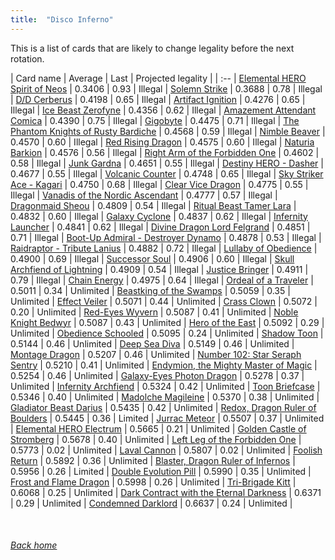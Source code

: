 ```yaml
---
title:  "Disco Inferno"
---
```


This is a list of cards that are likely to change legality before the next rotation.

| Card name | Average | Last | Projected legality |
| :-- |
[Elemental HERO Spirit of Neos](https://db.ygoprodeck.com/card/?search=Elemental%20HERO%20Spirit%20of%20Neos) | 0.3406 | 0.93 | Illegal |
[Solemn Strike](https://db.ygoprodeck.com/card/?search=Solemn%20Strike) | 0.3688 | 0.78 | Illegal |
[D/D Cerberus](https://db.ygoprodeck.com/card/?search=D/D%20Cerberus) | 0.4198 | 0.65 | Illegal |
[Artifact Ignition](https://db.ygoprodeck.com/card/?search=Artifact%20Ignition) | 0.4276 | 0.65 | Illegal |
[Ice Beast Zerofyne](https://db.ygoprodeck.com/card/?search=Ice%20Beast%20Zerofyne) | 0.4356 | 0.62 | Illegal |
[Amazement Attendant Comica](https://db.ygoprodeck.com/card/?search=Amazement%20Attendant%20Comica) | 0.4390 | 0.75 | Illegal |
[Gigobyte](https://db.ygoprodeck.com/card/?search=Gigobyte) | 0.4475 | 0.71 | Illegal |
[The Phantom Knights of Rusty Bardiche](https://db.ygoprodeck.com/card/?search=The%20Phantom%20Knights%20of%20Rusty%20Bardiche) | 0.4568 | 0.59 | Illegal |
[Nimble Beaver](https://db.ygoprodeck.com/card/?search=Nimble%20Beaver) | 0.4570 | 0.60 | Illegal |
[Red Rising Dragon](https://db.ygoprodeck.com/card/?search=Red%20Rising%20Dragon) | 0.4575 | 0.60 | Illegal |
[Naturia Barkion](https://db.ygoprodeck.com/card/?search=Naturia%20Barkion) | 0.4576 | 0.56 | Illegal |
[Right Arm of the Forbidden One](https://db.ygoprodeck.com/card/?search=Right%20Arm%20of%20the%20Forbidden%20One) | 0.4602 | 0.58 | Illegal |
[Junk Gardna](https://db.ygoprodeck.com/card/?search=Junk%20Gardna) | 0.4651 | 0.55 | Illegal |
[Destiny HERO - Dasher](https://db.ygoprodeck.com/card/?search=Destiny%20HERO%20-%20Dasher) | 0.4677 | 0.55 | Illegal |
[Volcanic Counter](https://db.ygoprodeck.com/card/?search=Volcanic%20Counter) | 0.4748 | 0.65 | Illegal |
[Sky Striker Ace - Kagari](https://db.ygoprodeck.com/card/?search=Sky%20Striker%20Ace%20-%20Kagari) | 0.4750 | 0.68 | Illegal |
[Clear Vice Dragon](https://db.ygoprodeck.com/card/?search=Clear%20Vice%20Dragon) | 0.4775 | 0.55 | Illegal |
[Vanadis of the Nordic Ascendant](https://db.ygoprodeck.com/card/?search=Vanadis%20of%20the%20Nordic%20Ascendant) | 0.4777 | 0.57 | Illegal |
[Dragonmaid Sheou](https://db.ygoprodeck.com/card/?search=Dragonmaid%20Sheou) | 0.4809 | 0.54 | Illegal |
[Ritual Beast Tamer Lara](https://db.ygoprodeck.com/card/?search=Ritual%20Beast%20Tamer%20Lara) | 0.4832 | 0.60 | Illegal |
[Galaxy Cyclone](https://db.ygoprodeck.com/card/?search=Galaxy%20Cyclone) | 0.4837 | 0.62 | Illegal |
[Infernity Launcher](https://db.ygoprodeck.com/card/?search=Infernity%20Launcher) | 0.4841 | 0.62 | Illegal |
[Divine Dragon Lord Felgrand](https://db.ygoprodeck.com/card/?search=Divine%20Dragon%20Lord%20Felgrand) | 0.4851 | 0.71 | Illegal |
[Boot-Up Admiral - Destroyer Dynamo](https://db.ygoprodeck.com/card/?search=Boot-Up%20Admiral%20-%20Destroyer%20Dynamo) | 0.4878 | 0.53 | Illegal |
[Raidraptor - Tribute Lanius](https://db.ygoprodeck.com/card/?search=Raidraptor%20-%20Tribute%20Lanius) | 0.4882 | 0.72 | Illegal |
[Lullaby of Obedience](https://db.ygoprodeck.com/card/?search=Lullaby%20of%20Obedience) | 0.4900 | 0.69 | Illegal |
[Successor Soul](https://db.ygoprodeck.com/card/?search=Successor%20Soul) | 0.4906 | 0.60 | Illegal |
[Skull Archfiend of Lightning](https://db.ygoprodeck.com/card/?search=Skull%20Archfiend%20of%20Lightning) | 0.4909 | 0.54 | Illegal |
[Justice Bringer](https://db.ygoprodeck.com/card/?search=Justice%20Bringer) | 0.4911 | 0.79 | Illegal |
[Chain Energy](https://db.ygoprodeck.com/card/?search=Chain%20Energy) | 0.4975 | 0.64 | Illegal |
[Ordeal of a Traveler](https://db.ygoprodeck.com/card/?search=Ordeal%20of%20a%20Traveler) | 0.5011 | 0.34 | Unlimited |
[Beastking of the Swamps](https://db.ygoprodeck.com/card/?search=Beastking%20of%20the%20Swamps) | 0.5059 | 0.35 | Unlimited |
[Effect Veiler](https://db.ygoprodeck.com/card/?search=Effect%20Veiler) | 0.5071 | 0.44 | Unlimited |
[Crass Clown](https://db.ygoprodeck.com/card/?search=Crass%20Clown) | 0.5072 | 0.20 | Unlimited |
[Red-Eyes Wyvern](https://db.ygoprodeck.com/card/?search=Red-Eyes%20Wyvern) | 0.5087 | 0.41 | Unlimited |
[Noble Knight Bedwyr](https://db.ygoprodeck.com/card/?search=Noble%20Knight%20Bedwyr) | 0.5087 | 0.43 | Unlimited |
[Hero of the East](https://db.ygoprodeck.com/card/?search=Hero%20of%20the%20East) | 0.5092 | 0.29 | Unlimited |
[Obedience Schooled](https://db.ygoprodeck.com/card/?search=Obedience%20Schooled) | 0.5095 | 0.24 | Unlimited |
[Shadow Toon](https://db.ygoprodeck.com/card/?search=Shadow%20Toon) | 0.5144 | 0.46 | Unlimited |
[Deep Sea Diva](https://db.ygoprodeck.com/card/?search=Deep%20Sea%20Diva) | 0.5149 | 0.46 | Unlimited |
[Montage Dragon](https://db.ygoprodeck.com/card/?search=Montage%20Dragon) | 0.5207 | 0.46 | Unlimited |
[Number 102: Star Seraph Sentry](https://db.ygoprodeck.com/card/?search=Number%20102:%20Star%20Seraph%20Sentry) | 0.5210 | 0.41 | Unlimited |
[Endymion, the Mighty Master of Magic](https://db.ygoprodeck.com/card/?search=Endymion,%20the%20Mighty%20Master%20of%20Magic) | 0.5254 | 0.46 | Unlimited |
[Galaxy-Eyes Photon Dragon](https://db.ygoprodeck.com/card/?search=Galaxy-Eyes%20Photon%20Dragon) | 0.5278 | 0.37 | Unlimited |
[Infernity Archfiend](https://db.ygoprodeck.com/card/?search=Infernity%20Archfiend) | 0.5324 | 0.42 | Unlimited |
[Toon Briefcase](https://db.ygoprodeck.com/card/?search=Toon%20Briefcase) | 0.5346 | 0.40 | Unlimited |
[Madolche Magileine](https://db.ygoprodeck.com/card/?search=Madolche%20Magileine) | 0.5370 | 0.38 | Unlimited |
[Gladiator Beast Darius](https://db.ygoprodeck.com/card/?search=Gladiator%20Beast%20Darius) | 0.5435 | 0.42 | Unlimited |
[Redox, Dragon Ruler of Boulders](https://db.ygoprodeck.com/card/?search=Redox,%20Dragon%20Ruler%20of%20Boulders) | 0.5445 | 0.36 | Limited |
[Jurrac Meteor](https://db.ygoprodeck.com/card/?search=Jurrac%20Meteor) | 0.5507 | 0.37 | Unlimited |
[Elemental HERO Electrum](https://db.ygoprodeck.com/card/?search=Elemental%20HERO%20Electrum) | 0.5665 | 0.21 | Unlimited |
[Golden Castle of Stromberg](https://db.ygoprodeck.com/card/?search=Golden%20Castle%20of%20Stromberg) | 0.5678 | 0.40 | Unlimited |
[Left Leg of the Forbidden One](https://db.ygoprodeck.com/card/?search=Left%20Leg%20of%20the%20Forbidden%20One) | 0.5773 | 0.02 | Unlimited |
[Laval Cannon](https://db.ygoprodeck.com/card/?search=Laval%20Cannon) | 0.5807 | 0.02 | Unlimited |
[Foolish Return](https://db.ygoprodeck.com/card/?search=Foolish%20Return) | 0.5892 | 0.36 | Unlimited |
[Blaster, Dragon Ruler of Infernos](https://db.ygoprodeck.com/card/?search=Blaster,%20Dragon%20Ruler%20of%20Infernos) | 0.5956 | 0.26 | Limited |
[Double Evolution Pill](https://db.ygoprodeck.com/card/?search=Double%20Evolution%20Pill) | 0.5990 | 0.35 | Unlimited |
[Frost and Flame Dragon](https://db.ygoprodeck.com/card/?search=Frost%20and%20Flame%20Dragon) | 0.5998 | 0.26 | Unlimited |
[Tri-Brigade Kitt](https://db.ygoprodeck.com/card/?search=Tri-Brigade%20Kitt) | 0.6068 | 0.25 | Unlimited |
[Dark Contract with the Eternal Darkness](https://db.ygoprodeck.com/card/?search=Dark%20Contract%20with%20the%20Eternal%20Darkness) | 0.6371 | 0.29 | Unlimited |
[Condemned Darklord](https://db.ygoprodeck.com/card/?search=Condemned%20Darklord) | 0.6637 | 0.24 | Unlimited |

<br>

###### [Back home](index)